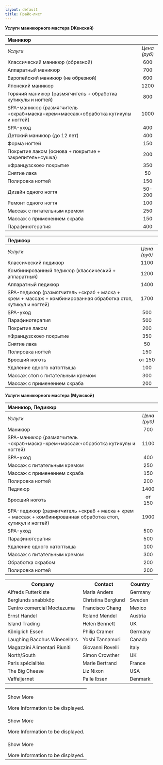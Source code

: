 ```yaml
---
layout: default
title: Прайс-лист
---
```

**Услуги маникюрного мастера (Женский)**

|Маникюр          |                    |
|:-----------------------|:------------------:|
|*Услуги*|*Цена (руб)*|
|Классический маникюр (обрезной) |600|
|Аппаратный маникюр |700|
|Европейский маникюр (не обрезной) |600|
|Японский маникюр|1200|
|Горячий маникюр (размягчитель + обработка кутикулы и ногтей)|800|
|SPA-маникюр (размягчитель +скраб+маска+крем+массаж+обработка кутикулы и ногтей)|1000|
|SPA-уход|400|
|Детский маникюр (до 12 лет)|400|
|Форма ногтей|150|
|Покрытие лаком (основа + покрытие + закрепитель+сушка)|200|
|«Французское» покрытие|350|
|Снятие лака |50|
|Полировка ногтей|150|
|Дизайн одного ногтя|50-200|
|Ремонт одного ногтя|100|
|Массаж с питательным кремом|250|
|Массаж с применением скраба|150|
|Парафинотерапия |400|

|Педикюр| |
|:-----------------------|:------------------:|
|*Услуги*|*Цена (руб)*|
|Классический педикюр |1100|
|Комбинированный педикюр (классический + аппаратный)|1200|
|Аппаратный педикюр |1400|
|SPA-педикюр (размягчитель +скраб + маска + крем + массаж + комбинированная обработка стоп, кутикул и ногтей)|1700|
|SPA-уход|500|
|Парафинотерапия|500|
|Покрытие лаком|200|
|«Французское» покрытие|350|
|Снятие лака|50|
|Полировка ногтей|150|
|Вросший ноготь|от 150|
|Удаление одного натоптыша|100|
|Массаж стоп с питательным кремом|300|
|Массаж с применением скраба|200|


**Услуги маникюрного мастера (Мужской)**

|Маникюр, Педикюр| |
|:-----------------------|:------------------:|
|*Услуги*|*Цена (руб)*|
|Маникюр|700|
|SPA-маникюр (размягчитель +скраб+маска+крем+массаж+обработка кутикулы и ногтей)|1100|
|SPA-уход|400|
|Массаж с питательным кремом|250|
|Массаж с применением скраба|150|
|Полировка ногтей|200|
|Педикюр|1400|
|Вросший ноготь|от 150|
|SPA-педикюр  (размягчитель +скраб + маска + крем + массаж + комбинированная обработка стоп, кутикул и ногтей)|1900|
|SPA-уход|500|
|Парафинотерапия|500|
|Удаление одного натоптыша|100|
|Массаж с питательным кремом|300|
|Обработка скрабом|200|
|Полировка ногтей|200|

<table id="customers">
<tbody><tr>
  <th>Company</th>
  <th>Contact</th>
  <th>Country</th>
</tr>
<tr>
<td>Alfreds Futterkiste</td>
<td>Maria Anders</td>
<td>Germany</td>
</tr>
<tr class="alt">
<td>Berglunds snabbköp</td>
<td>Christina Berglund</td>
<td>Sweden</td>
</tr>
<tr>
<td>Centro comercial Moctezuma</td>
<td>Francisco Chang</td>
<td>Mexico</td>
</tr>
<tr class="alt">
<td>Ernst Handel</td>
<td>Roland Mendel</td>
<td>Austria</td>
</tr>
<tr>
<td>Island Trading</td>
<td>Helen Bennett</td>
<td>UK</td>
</tr>
<tr class="alt">
<td>Königlich Essen</td>
<td>Philip Cramer</td>
<td>Germany</td>
</tr>
<tr>
<td>Laughing Bacchus Winecellars</td>
<td>Yoshi Tannamuri</td>
<td>Canada</td>
</tr>
<tr class="alt">
<td>Magazzini Alimentari Riuniti</td>
<td>Giovanni Rovelli</td>
<td>Italy</td>
</tr>
<tr>
<td>North/South</td>
<td>Simon Crowther</td>
<td>UK</td>
</tr>
<tr class="alt">
<td>Paris spécialités</td>
<td>Marie Bertrand</td>
<td>France</td>
</tr>
<tr>
<td>The Big Cheese</td>
<td>Liz Nixon</td>
<td>USA</td>
</tr>
<tr class="alt">
<td>Vaffeljernet</td>
<td>Palle Ibsen</td>
<td>Denmark</td>
</tr>
</tbody></table>

<table id="displayTable">
        <tbody>
            <tr>
                <td>
                    <p>
                        Show More</p>
                    <div class="moreInfo">
                        More Information to be displayed.
                    </div>
                </td>
            </tr>
            <tr>
                <td>
                    <p>
                        Show More</p>
                    <div class="moreInfo">
                        More Information to be displayed.
                    </div>
                </td>
            </tr>
            <tr>
                <td>
                    <p>
                        Show More</p>
                    <div class="moreInfo">
                        More Information to be displayed.
                    </div>
                </td>
            </tr>
        </tbody>
    </table>
<script src="http://ajax.googleapis.com/ajax/libs/jquery/1.3.2/jquery.min.js" type="text/javascript"></script>
<script type="text/javascript">
    $(document).ready(function() {
        $('table#displayTable:eq(0) .moreInfo').hide();        
        $('table#displayTable:eq(0)> tbody td>p').addClass('linkLook');
        $('table#displayTable:eq(0)>  tbody td>p').click(function() {
            $(this).next().toggle();
        });
    });
</script>
